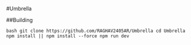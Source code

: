 #Umbrella

##Building

``bash
git clone https://github.com/RAGHAV2405AR/Umbrella
cd Umbrella
npm install || npm install --force
npm run dev
``
